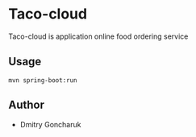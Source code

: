 # Taco-cloud 

Taco-cloud is application online food ordering service


## Usage

```
mvn spring-boot:run
```

## Author
* Dmitry Goncharuk
